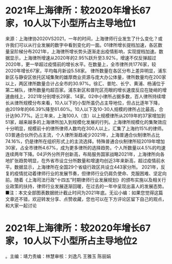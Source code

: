 # 2021年上海律所：较2020年增长67家，10人以下小型所占主导地位1

来源：上海律协2020VS2021，一年的时间，上海律师行业发生了什么变化？或许我们可以从行业发展的数字中看到变化的一面。01律所增长提档加速，各区数量呈阶梯分布2021年，上海律所增长势头逐渐走出疫情影响，实现提档加速。数据显示，上海律所增速从2020年的2.95%跃升至3.92%，增速不仅反弹超过2020年，更一举超过疫情前的增长水平。在数量上，全市律所共1776家，较2020年增长67家，平均每月新设5.58家。  律所数量在各区分布上差异明显，浦东新区与静安区依托区域集聚的雄厚商业资源与庞大办公体量，律所数量均在200家以上，两区律所数量合计占全市的30.97%。徐汇、普陀、长宁、黄浦、杨浦位于第二梯队，律所数量均超百家。浦东新区和普陀区亮眼的增长速度反应在陡峭的增速曲线上，2021年分别增长29家、14家。02中小律所占据多数，百人律所持续增长从律所规模分布来看，10人以下的小型所虽仍占主导地位，但占比逐年下降，由2019年的66.39%降至61.60%。10人以下及10-30人规模的律所占比最高，合计达90.77%。近三年来，上海100人（含）以上规模律所从2019年的37家增加到51家，越来越多的上海律所加入到规模化发展的行列。上海律所规模化的集聚效应十分明显，规模前十的律所律师人数均在300人以上，汇集了上海约15%的律师。03普通合伙所仍占主流，个人律所渐趋减少2021年，上海普通合伙制律所占比74.16%，仍是律所在组织形式上的主流选择。特殊普通合伙制律所较2019年增加30家，占全市律所4.67%，成为更多律所的选择趋势。个人所数量以4.5%的均速连续两年下降。04沪外分所开创新高，布局服务国家战略2021年，上海律所向各地扩张趋势明显，在外省市设立分所数量和增速均创近3年来新高，超过疫情前水平。数据显示，上海律所在全国29个省级行政区共设立443家分所。  2021年，反复的疫情扰动着律师行业的发展节奏，但律师行业仍肩负使命、克服困难、坚定向前。随着《上海司法行政“十四五”时期律师行业发展规划》的颁布实施以及相关行业政策的扶持，律师行业发展逐渐回暖，在过去的一年中呈现出喜人的发展态势。■注：本文全部图表数据统计截止时间为2021年底。无讼小编：如果您觉得这篇文章还不错，欢迎转发分享、点赞收藏，您也可以在下方评论区留下自己的观点，和大家一起讨论

# 2021年上海律所：较2020年增长67家，10人以下小型所占主导地位2

。主编：靖力责编：林慧审核：刘逸凡 王雅玉 陈丽娟 

